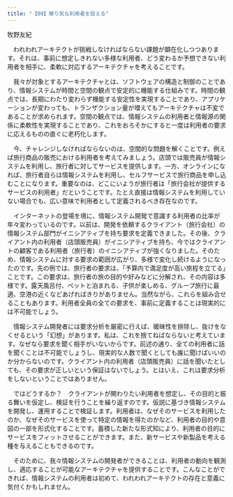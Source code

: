 ```yaml
---
title: "【09】移り気な利用者を捉える"
---
```



牧野友紀


　われわれアーキテクトが挑戦しなければならない課題が顕在化しつつあります。それは、事前に想定しきれない多様な利用者、どう変わるか予想できない利用者を相手に、柔軟に対応するアーキテクチャを考えることです。

　我々が対象とするアーキテクチャとは、ソフトウェアの構造と制御のことであり、情報システムが時間と空間の観点で安定的に機能する仕組みです。時間の観点では、長期にわたり変わらず機能する安定性を実現することであり、アプリケーションが変わっても、トランザクション量が増えてもアーキテクチャは不変であることが求められます。空間の観点では、情報システムの利用者と情報源の関係に柔軟性を実現することであり、これをおろそかにすると一度は利用者の要求に応えるものの直ぐに老朽化します。

　今、チャレンジしなければならないのは、空間的な問題を解くことです。例えば旅行商品の販売における利用者を考えてみましょう。店頭では販売員が情報システムを利用し、旅行者に対してサービスを提供します。一方、オンラインになれば、旅行者自らは情報システムを利用し、セルフサービスで旅行商品を申し込むことになります。重要なのは、どこにいようが旅行者は「旅行会社が提供するサービスの利用者」だということです。たとえ直接は情報システムを利用していない場合でも、広い意味で利用者として定義されるべき存在なのです。

　インターネットの登場を境に、情報システム開発で意識する利用者の比率が年々変わっているのです。以前は、開発を依頼するクライアント（旅行会社）の情報システム部門がイニシアティブを持ち要求を定義できました。その後、クライアント内の利用者（店頭販売員）がイニシアティブを持ち、今ではクライアントの顧客である利用者（旅行者）のイニシアティブが強くなりました。そのため、情報システムに対する要求の範囲が広がり、多様で変化し続けるようになったのです。先の例では、旅行者の要求は、「予算内で満足度が高い旅程を立てる」ことです。この要求は、旅行者の旅の目的や好みなどに分解され、その内容は多様です。露天風呂付、ペットと泊まれる、子供が楽しめる、グループ旅行に最適、空港の近くなどあげればきりがありません。当然ながら、これらを組み合せることもあります。利用者全員の全ての要求を、事前に定義することは現実的には不可能でしょう。

　情報システム開発者には要求分析を厳密に行えば、暖昧性を排除し、抜けをなくせるという「幻想」があります。私は、これを捨てねばならないと考えています。なぜなら要求を聞く相手がいないからです。前述の通り、全ての利用者に話を聞くことは不可能でしょうし、現実的な人数で聞くとしても誰に聞けばいいのか分からないのです。クライアント内の利用者（店頭販売員）に話を聞いたとしても、その要求が正しいという保証はないでしょう。とはいえ、これは要求分析をしないということではありません。

　ではどうするか？　クライアントが関わりたい利用者を想定し、その目的と振る舞いを仮定し、検証を行うことを繰り返すのです。仮説に基づき情報システムを開発し、運用することで検証します。利用者は、なぜそのサービスを利用したのか、なぜそのサービスを使って特定の情報を得たのかなど、利用者の目的や意図の一部を形式化することです。蓄積した新たな形式知により、利用者の目的にサービスをフィットさせることができます。また、新サービスや新製品を考える種を与えることもできるのです。

　そのために、我々情報システムの開発者ができることは、利用者の動向を観測し、適応することが可能なアーキテクチャを提供することです。こんなことができれば、情報システムの利用者は初めて、われわれアーキテクトの存在と意義に気付くかもしれません。
